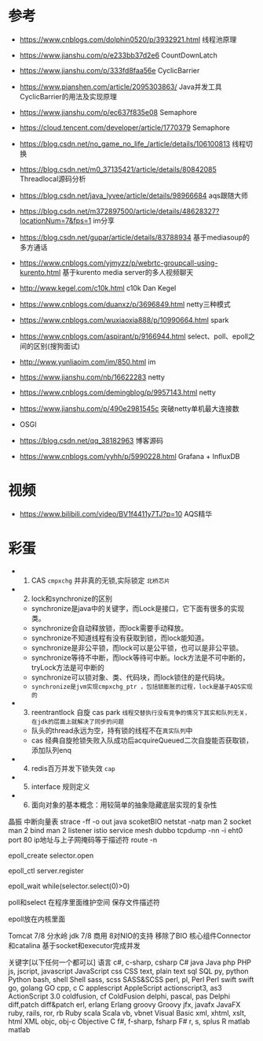 # 参考

- https://www.cnblogs.com/dolphin0520/p/3932921.html 线程池原理
- https://www.jianshu.com/p/e233bb37d2e6 CountDownLatch
- https://www.jianshu.com/p/333fd8faa56e CyclicBarrier
- https://www.pianshen.com/article/2095303863/ Java并发工具CyclicBarrier的用法及实现原理
- https://www.jianshu.com/p/ec637f835e08 Semaphore
- https://cloud.tencent.com/developer/article/1770379 Semaphore
- https://blog.csdn.net/no_game_no_life_/article/details/106100813 线程切换
- https://blog.csdn.net/m0_37135421/article/details/80842085 Threadlocal源码分析
- https://blog.csdn.net/java_lyvee/article/details/98966684 aqs跟随大师
- https://blog.csdn.net/m372897500/article/details/48628327?locationNum=7&fps=1   im分享
  
- https://blog.csdn.net/gupar/article/details/83788934 基于mediasoup的多方通话
- https://www.cnblogs.com/yjmyzz/p/webrtc-groupcall-using-kurento.html 基于kurento media server的多人视频聊天
  
- http://www.kegel.com/c10k.html c10k Dan Kegel
- https://www.cnblogs.com/duanxz/p/3696849.html netty三种模式
- https://www.cnblogs.com/wuxiaoxia888/p/10990664.html spark
- https://www.cnblogs.com/aspirant/p/9166944.html select、poll、epoll之间的区别(搜狗面试)
- http://www.yunliaoim.com/im/850.html im
- https://www.jianshu.com/nb/16622283 netty
- https://www.cnblogs.com/demingblog/p/9957143.html  netty
- https://www.jianshu.com/p/490e2981545c 突破netty单机最大连接数 
- OSGI 
- https://blog.csdn.net/qq_38182963 博客源码
- https://www.cnblogs.com/yyhh/p/5990228.html Grafana + InfluxDB


# 视频
- https://www.bilibili.com/video/BV1f4411y7TJ?p=10 AQS精华

# 彩蛋
- 1. CAS `cmpxchg` 并非真的无锁,实际锁定 `北桥芯片`
- 2. lock和synchronize的区别
  - synchronize是java中的关键字，而Lock是接口，它下面有很多的实现类。
  - synchronize会自动释放锁，而lock需要手动释放。
  - synchronize不知道线程有没有获取到锁，而lock能知道。
  - synchronize是非公平锁，而lock可以是公平锁，也可以是非公平锁。
  - synchronize等待不中断，而lock等待可中断。lock方法是不可中断的，tryLock方法是可中断的
  - synchronize可以锁对象、类、代码块，而lock锁住的是代码块。
  - `synchronize是jvm实现cmpxchg_ptr ，包括锁膨胀的过程，lock是基于AQS实现的`
- 3. reentrantlock  自旋 cas park `线程交替执行没有竞争的情况下其实和队列无关，在jdk的层面上就解决了同步的问题`
  - 队头的thread永远为空，持有锁的线程不在`真实队列`中
  - cas 经典自旋抢锁失败入队成功后acquireQueued二次自旋能否获取锁，添加队列enq 
- 4. redis百万并发下锁失效 `cap`
- 5. interface 规则定义
- 6. 面向对象的基本概念：用较简单的抽象隐藏底层实现的复杂性

晶振
中断向量表
strace -ff -o out java scoketBIO
netstat -natp
man 2 socket
man  2 bind
man 2 listener
istio
service mesh
dubbo
tcpdump -nn -i eht0 port 80
ip地址与上子网掩码等于描述符 
route -n

epoll_create
selector.open

epoll_ctl
server.register

epoll_wait
while(selector.select(0)>0)

poll和select 在程序里面维护空间 保存文件描述符

epoll放在内核里面




Tomcat 7/8 分水岭 jdk 7/8 商用  8对NIO的支持 移除了BIO
核心组件Connector和catalina 基于socket和executor完成并发


关键字[以下任何一个都可以]	语言
c#, c-sharp, csharp	C#
java	Java
php	PHP
js, jscript, javascript	JavaScript
css	CSS
text, plain	text
sql	SQL
py, python	Python
bash, shell	Shell
sass, scss	SASS&SCSS
perl, pl, Perl	Perl
swift	swift
go, golang	GO
cpp, c	C
applescript	AppleScript
actionscript3, as3	ActionScript 3.0
coldfusion, cf	ColdFusion
delphi, pascal, pas	Delphi
diff,patch	diff&patch
erl, erlang	Erlang
groovy	Groovy
jfx, javafx	JavaFX
ruby, rails, ror, rb	Ruby
scala	Scala
vb, vbnet	Visual Basic
xml, xhtml, xslt, html	XML
objc, obj-c	Objective C
f#, f-sharp, fsharp	F#
r, s, splus	R
matlab	matlab